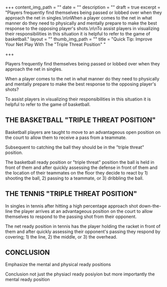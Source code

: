 +++
content_img_path = ""
date = ""
description = ""
draft = true
excerpt = "Players frequently find themselves being passed or lobbed over when they approach the net in singles.\n\nWhen a player comes to the net in what manner do they need to physically and mentally prepare to make the best response to the opposing player's shots.\n\nTo assist players in visualizing their responsibilities in this situation it is helpful to refer to the game of basketball."
layout = ""
thumb_img_path = ""
title = "Quick Tip: Improve Your Net Play With The \"Triple Threat Position\" "

+++

Players frequently find themselves being passed or lobbed over when they approach the net in singles.

When a player comes to the net in what manner do they need to physically and mentally prepare to make the best response to the opposing player's shots?

To assist players in visualizing their responsibilities in this situation it is helpful to refer to the game of basketball.

## THE BASKETBALL "TRIPLE THREAT POSITION"

Basketball players are taught to move to an advantageous open position on the court to allow them to receive a pass from a teammate.

Subsequent to catching the ball they should be in the "triple threat" position.

The basketball ready position or "triple threat" position the ball is held in front of them and after quickly assessing the defense in front of them and the location of their teammates on the floor they decide to react by 1) shooting the ball, 2) passing to a teammate, or 3) dribbling the ball.

## THE TENNIS "TRIPLE THREAT POSITION"

In singles in tennis after hitting a high percentage approach shot down-the-line the player arrives at an advantageous position on the court to allow themselves to respond to the passing shot from their opponent.

The net ready position in tennis has the player holding the racket in front of them and after quickly assessing their opponent's passing they respond by covering; 1) the line, 2) the middle, or 3) the overhead.

## CONCLUSION

Emphasize the mental and physical ready positions

Conclusion not just the physiacl ready posiyion but more importantly the mental ready position